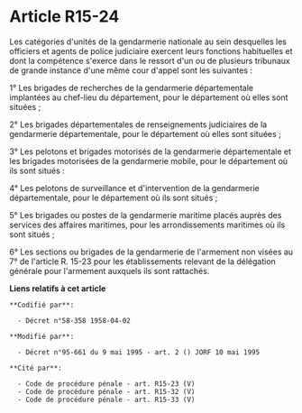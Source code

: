 # Article R15-24

Les catégories d'unités de la gendarmerie nationale au sein desquelles les officiers et agents de police judiciaire exercent
leurs fonctions habituelles et dont la compétence s'exerce dans le ressort d'un ou de plusieurs tribunaux de grande instance
d'une même cour d'appel sont les suivantes :

1° Les brigades de recherches de la gendarmerie départementale implantées au chef-lieu du département, pour le département où
elles sont situées ;

2° Les brigades départementales de renseignements judiciaires de la gendarmerie départementale, pour le département où elles
sont situées ;

3° Les pelotons et brigades motorisés de la gendarmerie départementale et les brigades motorisées de la gendarmerie mobile,
pour le département où ils sont situés :

4° Les pelotons de surveillance et d'intervention de la gendarmerie départementale, pour le département où ils sont situés ;

5° Les brigades ou postes de la gendarmerie maritime placés auprès des services des affaires maritimes, pour les
arrondissements maritimes où ils sont situés ;

6° Les sections ou brigades de la gendarmerie de l'armement non visées au 7° de l'article R. 15-23 pour les établissements
relevant de la délégation générale pour l'armement auxquels ils sont rattachés.

**Liens relatifs à cet article**

	**Codifié par**:

	  - Décret n°58-358 1958-04-02

	**Modifié par**:

	  - Décret n°95-661 du 9 mai 1995 - art. 2 () JORF 10 mai 1995

	**Cité par**:

	  - Code de procédure pénale - art. R15-23 (V)
	  - Code de procédure pénale - art. R15-32 (V)
	  - Code de procédure pénale - art. R15-33 (V)
